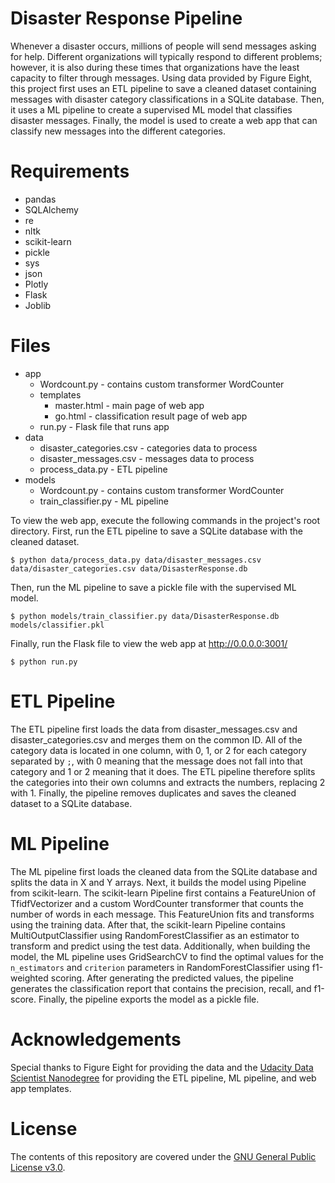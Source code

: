 # Disaster Response Pipeline

Whenever a disaster occurs, millions of people will send messages asking for help. Different organizations will typically respond to different problems; however, it is also during these times that organizations have the least capacity to filter through messages. Using data provided by Figure Eight, this project first uses an ETL pipeline to save a cleaned dataset containing messages with disaster category classifications in a SQLite database. Then, it uses a ML pipeline to create a supervised ML model that classifies disaster messages. Finally, the model is used to create a web app that can classify new messages into the different categories.

# Requirements

- pandas
- SQLAlchemy
- re
- nltk
- scikit-learn
- pickle
- sys
- json
- Plotly
- Flask
- Joblib

# Files

- app
  - Wordcount.py - contains custom transformer WordCounter
  - templates
    - master.html - main page of web app
    - go.html - classification result page of web app
  - run.py - Flask file that runs app
- data
  - disaster_categories.csv - categories data to process
  - disaster_messages.csv - messages data to process
  - process_data.py - ETL pipeline
- models
  - Wordcount.py - contains custom transformer WordCounter
  - train_classifier.py - ML pipeline
  
To view the web app, execute the following commands in the project's root directory. First, run the ETL pipeline to save a SQLite database with the cleaned dataset.

```
$ python data/process_data.py data/disaster_messages.csv data/disaster_categories.csv data/DisasterResponse.db
```

Then, run the ML pipeline to save a pickle file with the supervised ML model.

```
$ python models/train_classifier.py data/DisasterResponse.db models/classifier.pkl
```

Finally, run the Flask file to view the web app at http://0.0.0.0:3001/

```
$ python run.py
```

# ETL Pipeline

The ETL pipeline first loads the data from disaster_messages.csv and disaster_categories.csv and merges them on the common ID. All of the category data is located in one column, with 0, 1, or 2 for each category separated by `;`, with 0 meaning that the message does not fall into that category and 1 or 2 meaning that it does. The ETL pipeline therefore splits the categories into their own columns and extracts the numbers, replacing 2 with 1. Finally, the pipeline removes duplicates and saves the cleaned dataset to a SQLite database.

# ML Pipeline

The ML pipeline first loads the cleaned data from the SQLite database and splits the data in X and Y arrays. Next, it builds the model using Pipeline from scikit-learn. The scikit-learn Pipeline first contains a FeatureUnion of TfidfVectorizer and a custom WordCounter transformer that counts the number of words in each message. This FeatureUnion fits and transforms using the training data. After that, the scikit-learn Pipeline contains MultiOutputClassifier using RandomForestClassifier as an estimator to transform and predict using the test data. Additionally, when building the model, the ML pipeline uses GridSearchCV to find the optimal values for the `n_estimators` and `criterion` parameters in RandomForestClassifier using f1-weighted scoring. After generating the predicted values, the pipeline generates the classification report that contains the precision, recall, and f1-score. Finally, the pipeline exports the model as a pickle file.

# Acknowledgements

Special thanks to Figure Eight for providing the data and the [Udacity Data Scientist Nanodegree](https://www.udacity.com/course/data-scientist-nanodegree--nd025) for providing the ETL pipeline, ML pipeline, and web app templates.

# License

The contents of this repository are covered under the [GNU General Public License v3.0](https://github.com/evanchen13/disaster-response/blob/main/LICENSE).
